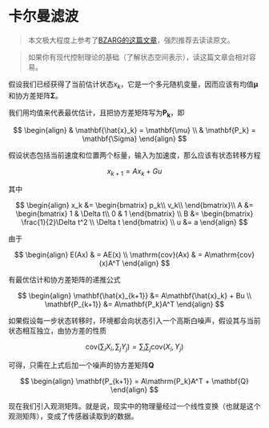 # 卡尔曼滤波

> 本文极大程度上参考了[BZARG的这篇文章](https://www.bzarg.com/p/how-a-kalman-filter-works-in-pictures/)，强烈推荐去读读原文。

> 如果你有现代控制理论的基础（了解状态空间表示），读这篇文章会相对容易。

假设我们已经获得了当前估计状态$x_k$，它是一个多元随机变量，因而应该有均值$\mathbf{\mu}$和协方差矩阵$\mathbf{\Sigma}$。

我们用均值来代表最优估计，且把协方差矩阵写为$\mathbf{P_k}$，即

$$
\begin{align}
    & \mathbf{\hat{x}_k} = \mathbf{\mu} \\
    & \mathbf{P_k} = \mathbf{\Sigma}
\end{align} 
$$

假设状态包括当前速度和位置两个标量，输入为加速度，那么应该有状态转移方程

$$
x_{k+1} = A x_k + Gu
$$

其中

$$
\begin{align}
    x_k &=
    \begin{bmatrix}
        p_k\\
        v_k\\
    \end{bmatrix}\\
    A &= 
    \begin{bmatrix}
    1 & \Delta t\\
    0 & 1
    \end{bmatrix} \\
    B &=
    \begin{bmatrix}
        \frac{1}{2}\Delta t^2 \\
        \Delta t
    \end{bmatrix} \\
    u &= a
\end{align}
$$

由于

$$
\begin{align}
    E(Ax) & = AE(x) \\
    \mathrm{cov}(Ax) & = A\mathrm{cov}(x)A^T
\end{align}
$$

有最优估计和协方差矩阵的递推公式

$$
\begin{align}
    \mathbf{\hat{x}_{k+1}} &= A\mathbf{\hat{x}_k} + Bu \\
    \mathbf{P_{k+1}} &= A\mathbf{P_k}A^T
\end{align}
$$

如果假设每一步状态转移时，环境都会向状态引入一个高斯白噪声，假设其与当前状态相互独立，由协方差的性质

$$
\mathrm{cov}(\sum_i X_i,\sum_j Y_j)=\sum_i \sum_j \mathrm{cov}(X_i,Y_j)
$$

可得，只需在上式后加一个噪声的协方差矩阵$\mathbf{Q}$

$$
\begin{align}
    \mathbf{P_{k+1}} = A\mathrm{P_k}A^T + \mathbf{Q}
\end{align}
$$

现在我们引入观测矩阵。就是说，现实中的物理量经过一个线性变换（也就是这个观测矩阵），变成了传感器读取到的数据。